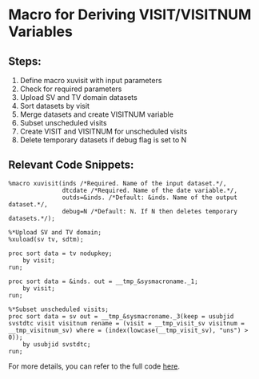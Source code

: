 # Macro for Deriving VISIT/VISITNUM Variables

## Steps:
1. Define macro xuvisit with input parameters
2. Check for required parameters
3. Upload SV and TV domain datasets
4. Sort datasets by visit
5. Merge datasets and create VISITNUM variable
6. Subset unscheduled visits
7. Create VISIT and VISITNUM for unscheduled visits
8. Delete temporary datasets if debug flag is set to N

## Relevant Code Snippets:
```sas
%macro xuvisit(inds /*Required. Name of the input dataset.*/,
               dtcdate /*Required. Name of the date variable.*/,
               outds=&inds. /*Default: &inds. Name of the output dataset.*/,
               debug=N /*Default: N. If N then deletes temporary datasets.*/);
```

```sas
%*Upload SV and TV domain;
%xuload(sv tv, sdtm);

proc sort data = tv nodupkey;
    by visit;
run;

proc sort data = &inds. out = __tmp_&sysmacroname._1;
    by visit;
run;
```

```sas
%*Subset unscheduled visits;
proc sort data = sv out = __tmp_&sysmacroname._3(keep = usubjid svstdtc visit visitnum rename = (visit = __tmp_visit_sv visitnum = __tmp_visitnum_sv) where = (index(lowcase(__tmp_visit_sv), "uns") > 0));
    by usubjid svstdtc;
run;
```

For more details, you can refer to the full code [here](https://github.com/atorus-research/atorus-sas-macros/blob/dev/sas/global/xuvisit.sas).